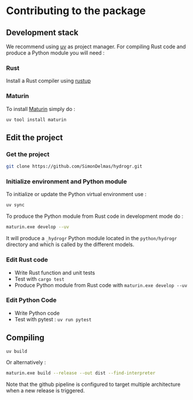 # Contributing to the package

## Development stack

We recommend using [uv](https://docs.astral.sh/uv/) as project manager.
For compiling Rust code and produce a Python module you will need :

### Rust

Install a Rust compiler using [rustup](https://www.rust-lang.org/tools/install)

### Maturin

To install [Maturin](https://github.com/PyO3/maturin) simply do :

```batch
uv tool install maturin
```

## Edit the project

### Get the project

```bash
git clone https://github.com/SimonDelmas/hydrogr.git
```

### Initialize environment and Python module

To initialize or update the Python virtual environment use :

```bash
uv sync
```

To produce the Python module from Rust code in development mode do :

```bash
maturin.exe develop --uv
```

It will produce a `_hydrogr` Python module located in the `python/hydrogr` directory and which is called by the different models.

### Edit Rust code

- Write Rust function and unit tests
- Test with `cargo test`
- Produce Python module from Rust code with `maturin.exe develop --uv`

### Edit Python Code

- Write Python code
- Test with pytest : `uv run pytest`

## Compiling

```bash
uv build
```

Or alternatively :

```bash
maturin.exe build --release --out dist --find-interpreter
```

Note that the github pipeline is configured to target multiple architecture when a new release is triggered.
